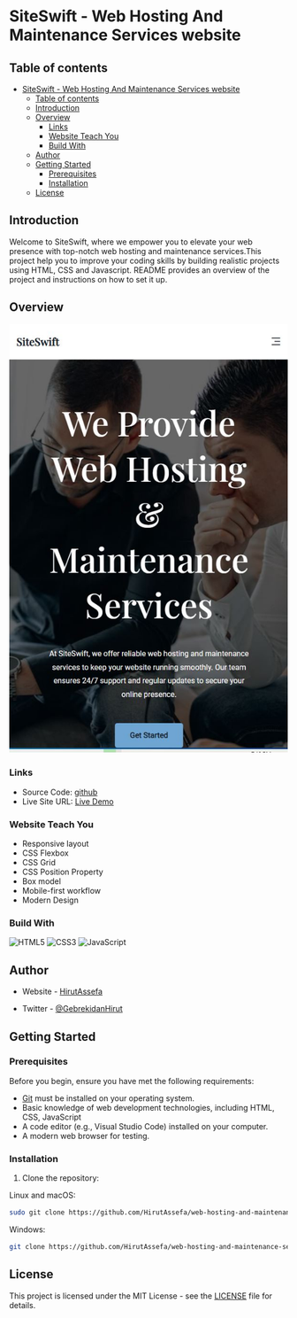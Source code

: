 
# SiteSwift - Web Hosting And Maintenance Services website

## Table of contents

- [SiteSwift - Web Hosting And Maintenance Services website](#siteswift---web-hosting-and-maintenance-services-website)
  - [Table of contents](#table-of-contents)
  - [Introduction](#introduction)
  - [Overview](#overview)
    - [Links](#links)
    - [Website Teach You](#website-teach-you)
    - [Build With](#build-with)
  - [Author](#author)
  - [Getting Started](#getting-started)
    - [Prerequisites](#prerequisites)
    - [Installation](#installation)
  - [License](#license)

## Introduction

Welcome to SiteSwift, where we empower you to elevate your web presence with top-notch web hosting and maintenance services.This project help you to improve your coding skills by building realistic projects using HTML, CSS and Javascript. README provides an overview of the project and instructions on how to set it up.

## Overview

![img](assets/design/webhosting-mobile.JPG)

<!-- ### Screenshot

- Small screen: ![Mobile](assets/design/webhosting-mobile.JPG)
- large screen: ![Desk Top](assets/design/webhostingdesktop.JPG) -->

### Links

- Source Code: [github](https://www.HirutAssefa.io/web-hosting-and-maintenance-services-Website)
- Live Site URL: [Live Demo](https://web-hosting-and-maintenance-services-Website.netlify.app/)

### Website Teach You

- Responsive layout
- CSS Flexbox
- CSS Grid
- CSS Position Property
- Box model
- Mobile-first workflow
- Modern Design

### Build With

![HTML5](https://img.shields.io/badge/-HTML5-1A1B27?style=flat&logo=html5&logoColor=ffffff&labelColor=E34F26)
![CSS3](https://img.shields.io/badge/-CSS3-1A1B27?style=flat&logo=css3&logoColor=ffffff&labelColor=1572B6)
![JavaScript](https://img.shields.io/badge/-JavaScript-1A1B27?style=flat&logo=javascript&labelColor=252526)

## Author

- Website - [HirutAssefa](https://HirutAssefa.github.io/my-portfolio/)

- Twitter - [@GebrekidanHirut](https://twitter.com/GebrekidanHirut)

## Getting Started

### Prerequisites

Before you begin, ensure you have met the following requirements:

- [Git](https://git-scm.com/downloads "Download Git") must be installed on your operating system.
- Basic knowledge of web development technologies, including HTML, CSS, JavaScript
- A code editor (e.g., Visual Studio Code) installed on your computer.
- A modern web browser for testing.

### Installation

1. Clone the repository:

Linux and macOS:

```bash
sudo git clone https://github.com/HirutAssefa/web-hosting-and-maintenance-services-Landing-Page.git
```

Windows:

```bash
git clone https://github.com/HirutAssefa/web-hosting-and-maintenance-services-Landing-Page.git
```

## License

This project is licensed under the MIT License - see the [LICENSE](LICENSE) file for details.
